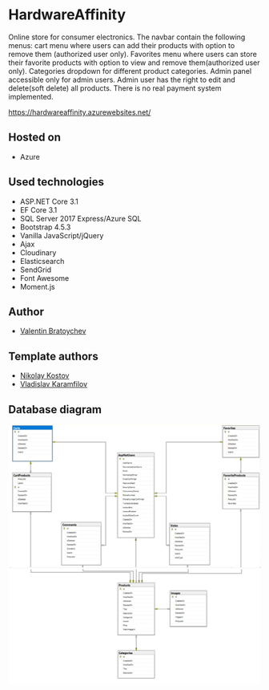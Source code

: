 # HardwareAffinity
Online store for consumer electronics. The navbar contain the following menus: cart menu where users can add their products with option to remove them (authorized user only). Favorites menu where users can store their favorite products with option to view and remove them(authorized user only). Categories dropdown for different product categories. Admin panel accessible only for admin users. Admin user has the right to edit and delete(soft delete) all products. There is no real payment system implemented. 

https://hardwareaffinity.azurewebsites.net/

## Hosted on

* Azure

## Used technologies

* ASP.NET Core 3.1
* EF Core 3.1
* SQL Server 2017 Express/Azure SQL
* Bootstrap 4.5.3
* Vanilla JavaScript/jQuery
* Ajax
* Cloudinary
* Elasticsearch
* SendGrid
* Font Awesome
* Moment.js

## Author

- [Valentin Bratoychev](https://github.com/vib1336)

## Template authors

- [Nikolay Kostov](https://github.com/NikolayIT)
- [Vladislav Karamfilov](https://github.com/vladislav-karamfilov)

## Database diagram

![Database diagram](/images/diagram1.PNG)
![Database diagram](/images/diagram2.PNG)